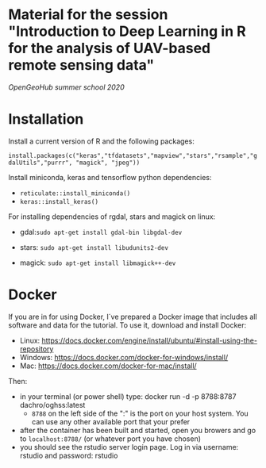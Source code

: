 # Material for the session "Introduction to Deep Learning in R for the analysis of UAV-based remote sensing data"

*OpenGeoHub summer school 2020*


# Installation

Install a current version of R and the following packages:

`install.packages(c("keras","tfdatasets","mapview","stars","rsample","gdalUtils","purrr", "magick", "jpeg"))`

Install miniconda, keras and tensorflow python dependencies:

- `reticulate::install_miniconda()`
- `keras::install_keras()`

For installing dependencies of rgdal, stars and magick on linux:

- gdal:`sudo apt-get install gdal-bin libgdal-dev`

- stars: `sudo apt-get install libudunits2-dev`

- magick: `sudo apt-get install libmagick++-dev`


# Docker

If you are in for using Docker, I´ve prepared a Docker image that includes all software and data for the tutorial. To use it, download and install Docker:

- Linux: https://docs.docker.com/engine/install/ubuntu/#install-using-the-repository
- Windows: https://docs.docker.com/docker-for-windows/install/
- Mac: https://docs.docker.com/docker-for-mac/install/

Then:

- in your terminal (or power shell) type: docker run -d -p 8788:8787 dachro/oghss:latest
    - `8788` on the left side of the ":" is the port on your host system. You can use any other available port that your prefer
- after the container has been built and started, open you browers and go to `localhost:8788/` (or whatever port you have chosen)
- you should see the rstudio server login page. Log in via username: rstudio and password: rstudio
